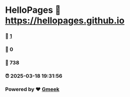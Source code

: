 # HelloPages :link: https://hellopages.github.io 
### :page_facing_up: [1](https://hellopages.github.io/tag.html) 
### :speech_balloon: 0 
### :hibiscus: 738 
### :alarm_clock: 2025-03-18 19:31:56 
### Powered by :heart: [Gmeek](https://github.com/Meekdai/Gmeek)
